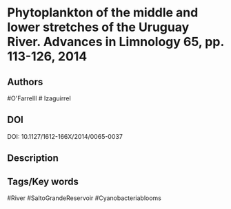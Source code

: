 # Phytoplankton of the middle and lower stretches of the Uruguay River. Advances in Limnology 65, pp. 113-126, 2014
## Authors
#O'FarrellI # IzaguirreI 
## DOI
 DOI: 10.1127/1612-166X/2014/0065-0037
## Description

## Tags/Key words
#River #SaltoGrandeReservoir #Cyanobacteriablooms 